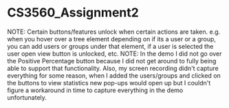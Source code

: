 # CS3560_Assignment2
NOTE: Certain buttons/features unlock when certain actions are taken. e.g. when you hover over a tree element depending on if its a user or a group, you can add users or groups under that element, if a user is selected the user open view button is unlocked, etc.
NOTE: In the demo I did not go over the Positive Percentage button because I did not get around to fully being able to support that functionality.
Also, my screen recording didn't capture everything for some reason, when I added the users/groups and clicked on the buttons to view statistics new pop-ups would open up but I couldn't figure a workaround in time to capture everything in the demo unfortunately.
